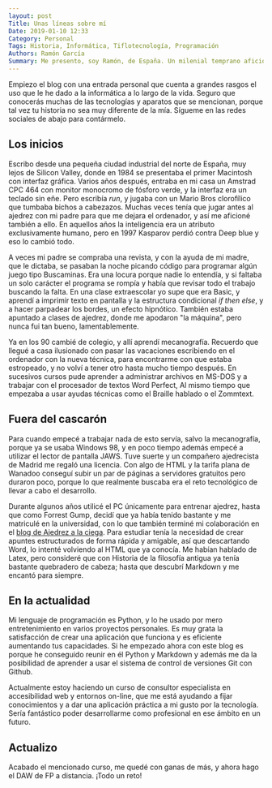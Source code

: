 ```yaml
---
layout: post
Title: Unas líneas sobre mí
Date: 2019-01-10 12:33
Category: Personal
Tags: Historia, Informática, Tiflotecnología, Programación
Authors: Ramón García
Summary: Me presento, soy Ramón, de España. Un milenial temprano aficionado a la informática
---
```


Empiezo el blog con una entrada personal que cuenta a grandes rasgos el uso que le he dado a la informática a lo largo de la  vida. Seguro que conocerás muchas de las tecnologías y aparatos que se mencionan, porque tal vez tu historia no sea muy diferente de la mía. Sígueme en las redes sociales de abajo para contármelo.

## Los inicios

Escribo desde una pequeña ciudad industrial del norte de España, muy lejos de Silicon Valley, donde en 1984 se  presentaba el primer Macintosh con interfaz gráfica. Varios años después, entraba en mi casa un Amstrad CPC 464 con monitor monocromo de fósforo verde, y la interfaz era un teclado sin eñe. Pero escribía *run*, y jugaba con un Mario Bros clorofílico que tumbaba  bichos a cabezazos. Muchas veces tenía que jugar antes al ajedrez con mi padre  para que me dejara el ordenador, y así me aficioné también a ello. En aquellos años la inteligencia era un atributo exclusivamente humano, pero en 1997 Kasparov perdió contra Deep blue y eso lo cambió todo.

A veces mi padre se compraba una revista, y con la ayuda de mi madre, que le dictaba, se pasaban la noche picando código para programar algún juego tipo  Buscaminas. Era una locura porque nadie lo entendía, y si faltaba un solo carácter el programa se rompía y había que revisar todo el trabajo buscando la falta. En una clase extraescolar yo supe que era Basic, y aprendí a imprimir texto en pantalla y la estructura condicional *if then else*, y a hacer parpadear los bordes, un efecto hipnótico. También estaba apuntado a clases de ajedrez, donde me apodaron "la máquina", pero nunca fui tan bueno, lamentablemente.

Ya en los 90 cambié de colegio, y allí aprendí mecanografía. Recuerdo que llegué a casa ilusionado con  pasar las vacaciones escribiendo en el ordenador con la nueva técnica, para encontrarme con que estaba estropeado, y no volví a tener otro hasta mucho tiempo después. En sucesivos cursos pude aprender a administrar archivos en MS-DOS y a trabajar con  el procesador de textos Word Perfect, Al mismo tiempo que empezaba a usar ayudas técnicas como el Braille hablado o el Zommtext.

## Fuera del cascarón

Para cuando empecé a trabajar nada de esto servía, salvo la mecanografía, porque ya se usaba Windows 98, y en poco tiempo además empecé a utilizar el lector de pantalla JAWS. Tuve suerte y un compañero ajedrecista de Madrid me regaló una licencia. Con algo de HTML y la tarifa plana de Wanadoo conseguí subir un par de páginas  a servidores gratuitos pero duraron poco, porque lo que realmente buscaba era el reto tecnológico de llevar a cabo el desarrollo.

Durante algunos años utilicé el PC únicamente para entrenar ajedrez, hasta que como Forrest Gump, decidí que ya había tenido bastante y me matriculé en la universidad, con lo que también terminé mi colaboración en el [blog de Ajedrez a la ciega](http://ajedrezalaciega.blogspot.com/). Para estudiar tenía la necesidad de  crear apuntes estructurados de forma rápida y amigable, así que descartando Word, lo intenté volviendo al HTML que ya conocía. Me habían hablado de Latex, pero  consideré que con Historia de la filosofía antigua ya tenía bastante quebradero de cabeza; hasta que descubrí Markdown y me encantó para siempre.

## En la actualidad

Mi lenguaje de programación es Python, y lo he usado por mero entretenimiento en varios proyectos personales. Es muy grata la satisfacción de crear una aplicación que funciona y es eficiente aumentando tus capacidades. Si he empezado ahora con este blog es porque he conseguido reunir en él Python y Markdown y además me da la posibilidad de aprender a usar el sistema de control de versiones Git con Github.

Actualmente estoy haciendo un curso de consultor especialista en accesibilidad web y entornos on-line, que me está ayudando a fijar conocimientos y a dar una aplicación práctica a mi gusto por la tecnología. Sería fantástico poder desarrollarme como profesional en ese ámbito en un futuro.

## Actualizo

Acabado el mencionado curso, me quedé con ganas de más, y ahora hago el DAW de FP a distancia. ¡Todo un reto!
